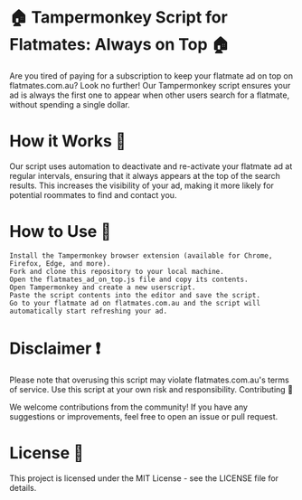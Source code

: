 # 🏠 Tampermonkey Script for Flatmates: Always on Top 🏠

Are you tired of paying for a subscription to keep your flatmate ad on top on flatmates.com.au? Look no further! Our Tampermonkey script ensures your ad is always the first one to appear when other users search for a flatmate, without spending a single dollar.
# How it Works 🤖

Our script uses automation to deactivate and re-activate your flatmate ad at regular intervals, ensuring that it always appears at the top of the search results. This increases the visibility of your ad, making it more likely for potential roommates to find and contact you.
# How to Use 📝

    Install the Tampermonkey browser extension (available for Chrome, Firefox, Edge, and more).
    Fork and clone this repository to your local machine.
    Open the flatmates_ad_on_top.js file and copy its contents.
    Open Tampermonkey and create a new userscript.
    Paste the script contents into the editor and save the script.
    Go to your flatmate ad on flatmates.com.au and the script will automatically start refreshing your ad.

# Disclaimer ❗️

Please note that overusing this script may violate flatmates.com.au's terms of service. Use this script at your own risk and responsibility.
Contributing 🤝

We welcome contributions from the community! If you have any suggestions or improvements, feel free to open an issue or pull request.
# License 🔖

This project is licensed under the MIT License - see the LICENSE file for details.
